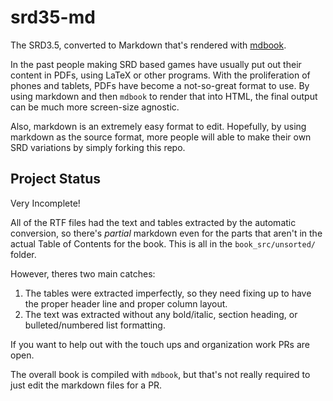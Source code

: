 # srd35-md

The SRD3.5, converted to Markdown that's rendered with [mdbook](https://github.com/rust-lang/mdBook).

In the past people making SRD based games have usually put out their content in PDFs, using LaTeX or other programs.
With the proliferation of phones and tablets, PDFs have become a not-so-great format to use.
By using markdown and then `mdbook` to render that into HTML, the final output can be much more screen-size agnostic.

Also, markdown is an extremely easy format to edit.
Hopefully, by using markdown as the source format, more people will able to make their own SRD variations by simply forking this repo.

## Project Status

Very Incomplete!

All of the RTF files had the text and tables extracted by the automatic conversion,
so there's *partial* markdown even for the parts that aren't in the actual Table of Contents for the book.
This is all in the `book_src/unsorted/` folder.

However, theres two main catches:

1) The tables were extracted imperfectly, so they need fixing up to have the proper header line and proper column layout.
2) The text was extracted without any bold/italic, section heading, or bulleted/numbered list formatting.

If you want to help out with the touch ups and organization work PRs are open.

The overall book is compiled with `mdbook`,
but that's not really required to just edit the markdown files for a PR.
